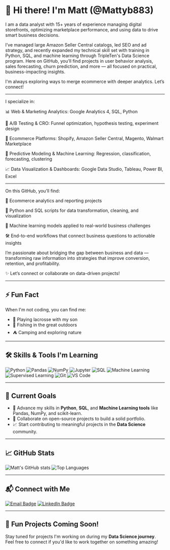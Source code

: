 # 👋 Hi there! I'm Matt (@Mattyb883) 

I am a data analyst with 15+ years of experience managing digital storefronts, optimizing marketplace performance, and using data to drive smart business decisions.

I’ve managed large Amazon Seller Central catalogs, led SEO and ad strategy, and recently expanded my technical skill set with training in Python, SQL, and machine learning through TripleTen's Data Science program. Here on GitHub, you’ll find projects in user behavior analysis, sales forecasting, churn prediction, and more — all focused on practical, business-impacting insights.

I'm always exploring ways to merge ecommerce with deeper analytics. Let’s connect!


---

I specialize in:

📊 Web & Marketing Analytics: Google Analytics 4, SQL, Python

🔬 A/B Testing & CRO: Funnel optimization, hypothesis testing, experiment design

🛒 Ecommerce Platforms: Shopify, Amazon Seller Central, Magento, Walmart Marketplace

🤖 Predictive Modeling & Machine Learning: Regression, classification, forecasting, clustering

📈 Data Visualization & Dashboards: Google Data Studio, Tableau, Power BI, Excel

---

On this GitHub, you’ll find:

📂 Ecommerce analytics and reporting projects

🐍 Python and SQL scripts for data transformation, cleaning, and visualization

🧠 Machine learning models applied to real-world business challenges

🛠 End-to-end workflows that connect business questions to actionable insights

I’m passionate about bridging the gap between business and data — transforming raw information into strategies that improve conversion, retention, and profitability.

✨ Let’s connect or collaborate on data-driven projects!

---

## ⚡ Fun Fact

When I'm not coding, you can find me:
- 🥍 Playing lacrosse with my son
- 🎣 Fishing in the great outdoors
- ⛺ Camping and exploring nature

---

## 🛠️ Skills & Tools I'm Learning

![Python](https://img.shields.io/badge/-Python-007ACC?style=flat-square&logo=python)
![Pandas](https://img.shields.io/badge/-Pandas-150458?style=flat-square&logo=pandas)
![NumPy](https://img.shields.io/badge/-NumPy-013243?style=flat-square&logo=numpy)
![Jupyter](https://img.shields.io/badge/-Jupyter-F37626?style=flat-square&logo=jupyter)
![SQL](https://img.shields.io/badge/-SQL-336791?style=flat-square&logo=postgresql)
![Machine Learning](https://img.shields.io/badge/-Machine%20Learning-102230?style=flat-square&logo=scikit-learn)
![Supervised Learning](https://img.shields.io/badge/-Supervised%20Learning-00C853?style=flat-square)
![Git](https://img.shields.io/badge/-Git-F05032?style=flat-square&logo=git)
![VS Code](https://img.shields.io/badge/-VS%20Code-007ACC?style=flat-square&logo=visual-studio-code)

---

## 🚀 Current Goals

- 🌱 Advance my skills in **Python**, **SQL**, and **Machine Learning tools** like Pandas, NumPy, and scikit-learn.
- 👯 Collaborate on open-source projects to build a solid portfolio.
- 📈 Start contributing to meaningful projects in the **Data Science** community.

---

## 📈 GitHub Stats

![Matt's GitHub stats](https://github-readme-stats.vercel.app/api?username=Mattyb883&show_icons=true&hide_border=true&theme=radical)
![Top Languages](https://github-readme-stats.vercel.app/api/top-langs/?username=Mattyb883&layout=compact&theme=radical)

---

## 📬 Connect with Me

[![Email Badge](https://img.shields.io/badge/-Email-D14836?style=flat-square&logo=Gmail&logoColor=white&link=mailto:matt.baglietto11@gmail.com)](mailto:matt.baglietto11@gmail.com)
[![LinkedIn Badge](https://img.shields.io/badge/-LinkedIn-blue?style=flat-square&logo=LinkedIn&logoColor=white&link=https://www.linkedin.com/in/matthewbaglietto/)](https://www.linkedin.com/in/matthewbaglietto/)

---

## 🌟 Fun Projects Coming Soon!

Stay tuned for projects I'm working on during my **Data Science journey**. Feel free to connect if you'd like to work together on something amazing!

